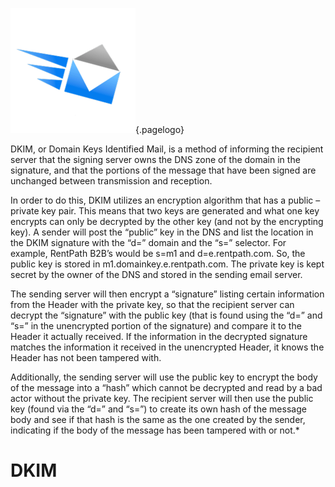 ![Ibp Logo](/uploads/ibp_logo.png "Ibp Logo"){.pagelogo}

<!-- TITLE: DKIM -->
<!-- SUBTITLE: Domain Keys Identified Mail -->


DKIM, or Domain Keys Identified Mail, is a method of informing the recipient server that the signing server owns the DNS zone of the domain in the signature, and that the portions of the message that have been signed are unchanged between transmission and reception.

In order to do this, DKIM utilizes an encryption algorithm that has a public – private key pair. This means that two keys are generated and what one key encrypts can only be decrypted by the other key (and not by the encrypting key). A sender will post the “public” key in the DNS and list the location in the DKIM signature with the “d=” domain and the “s=” selector. For example, RentPath B2B’s would be s=m1 and d=e.rentpath.com. So, the public key is stored in m1.domainkey.e.rentpath.com. The private key is kept secret by the owner of the DNS and stored in the sending email server.

The sending server will then encrypt a “signature” listing certain information from the Header with the private key, so that the recipient server can decrypt the “signature” with the public key (that is found using the “d=” and “s=” in the unencrypted portion of the signature) and compare it to the Header it actually received. If the information in the decrypted signature matches the information it received in the unencrypted Header, it knows the Header has not been tampered with.  

Additionally, the sending server will use the public key to encrypt the body of the message into a “hash” which cannot be decrypted and read by a bad actor without the private key. The recipient server will then use the public key (found via the “d=” and “s=”) to create its own hash of the message body and see if that hash is the same as the one created by the sender, indicating if the body of the message has been tampered with or not.*

# DKIM